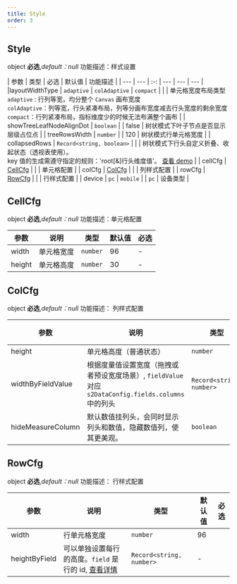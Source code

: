 ```yaml
---
title: Style
order: 3
---
```


## Style

object **必选**,_default：null_ 功能描述：样式设置

| 参数 | 类型 | 必选  | 默认值 | 功能描述 |
| --- | --- | :-:  | --- | --- | --- |
|layoutWidthType | `adaptive` \| `colAdaptive`  \| `compact` |    |  | 单元格宽度布局类型<br> `adaptive` : 行列等宽，均分整个 `Canvas` 画布宽度 <br> `colAdaptive`：列等宽，行头紧凑布局，列等分画布宽度减去行头宽度的剩余宽度<br> `compact`：行列紧凑布局，指标维度少的时候无法布满整个画布 |
| showTreeLeafNodeAlignDot | `boolean` |  |  false  | 树状模式下叶子节点是否显示层级占位点 |
| treeRowsWidth | `number` |  |  120  | 树状模式行单元格宽度 |
| collapsedRows | `Record<string, boolean>` |  |  | 树状模式下行头自定义折叠、收起状态（透视表使用）。<br> key 值的生成需遵守指定的规则：'root[&]行头维度值'。 [查看 demo](/zh/examples/basic/pivot#tree) |
| cellCfg | [CellCfg](#cellcfg) |  |  |   单元格配置 |
| colCfg | [ColCfg](#colcfg) |  |  |   列样式配置 |
| rowCfg | [RowCfg](#rowcfg) |  |  |   行样式配置 |
| device | `pc` \| `mobile` | |  `pc` | 设备类型 |

## CellCfg

object **必选**,_default：null_ 功能描述：单元格配置

| 参数    | 说明 | 类型   | 默认值 | 必选  |
| ------- | ------------ | ------ | ------ | ---- |
| width   | 单元格宽度   | `number` |    96 | - |
| height  | 单元格高度   | `number` |    30 | - |

## ColCfg

object **必选**,_default：null_ 功能描述： 列样式配置

| 参数 | 说明 | 类型 | 默认值 | 必选  |
| --- | --- | --- | --- | :-:  |
| height |   单元格高度（普通状态） | `number` | 30 |  |
| widthByFieldValue | 根据度量值设置宽度（拖拽或者预设宽度场景）, `fieldValue` 对应 `s2DataConfig.fields.columns` 中的列头 | `Record<string, number>`   | - |  |
| hideMeasureColumn | 默认数值挂列头，会同时显示列头和数值，隐藏数值列，使其更美观。 | `boolean` | false |  |

## RowCfg

object **必选**,_default：null_ 功能描述： 行样式配置

| 参数 | 说明 | 类型 | 默认值 | 必选  |
| --- | --- | --- | --- | :-:  |
| width | 行单元格宽度 | `number` | 96 |  |
| heightByField | 可以单独设置每行的高度。`field` 是行的 id, [查看详情](/zh/docs/manual/advanced/custom/cell-size#%E8%B0%83%E6%95%B4%E8%A1%8C%E5%A4%B4%E5%8D%95%E5%85%83%E6%A0%BC%E5%AE%BD%E9%AB%98) | `Record<string, number>` | - |  |
